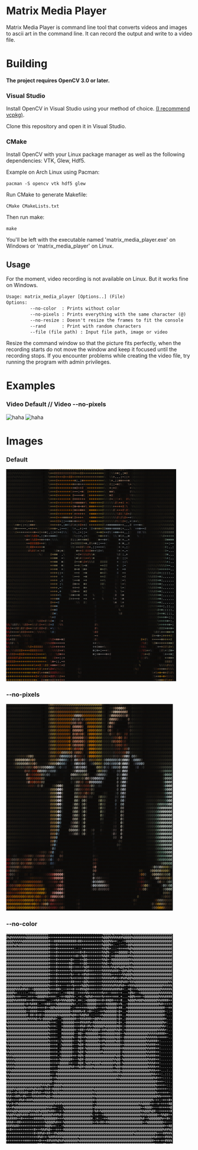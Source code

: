 # Matrix Media Player


Matrix Media Player is command line tool that converts videos and images to ascii art in the command line.
It can record the output and write to a video file.

# Building
#### The project requires OpenCV 3.0 or later.

### Visual Studio 
Install OpenCV in Visual Studio using your method of choice. [(I recommend vcpkg)](https://github.com/microsoft/vcpkg).

Clone this repository and open it in Visual Studio.

### CMake 
Install OpenCV with your Linux package manager as well as the following dependencies: VTK, Glew, Hdf5.

Example on Arch Linux using Pacman: 
```
pacman -S opencv vtk hdf5 glew
```

Run CMake to generate Makefile:
```
CMake CMakeLists.txt
```
Then run make: 
```
make
```
You'll be left with the executable named 'matrix_media_player.exe' on Windows or 'matrix_media_player' on Linux.



## Usage

For the moment, video recording is not available on Linux. But it works fine on Windows.
```
Usage: matrix_media_player [Options..] (File)
Options:
         --no-color  : Prints without color
         --no-pixels : Prints everything with the same character (@)
         --no-resize : Doesn't resize the frames to fit the console
         --rand      : Print with random characters
         --file (file path) : Input file path, image or video
```
Resize the command window so that the picture fits perfectly, when the recording starts do not move the window and keep it focused until the recording stops.
If you encounter problems while creating the video file, try running the program with admin privileges.

# Examples
### Video Default                          //    Video --no-pixels
![haha](examples/video-default.gif)  ![haha](examples/video-nopixels.gif)

# Images

### Default
![Default](examples/default.png)
### --no-pixels
![--no-pixels](examples/no-pixels.png)
### --no-color
![--no-color](examples/no-color.png)


